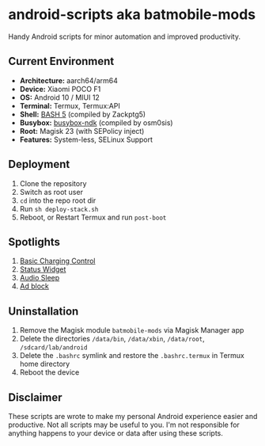 # android-scripts aka batmobile-mods
Handy Android scripts for minor automation and improved productivity.

## Current Environment
- **Architecture:** aarch64/arm64
- **Device:** Xiaomi POCO F1
- **OS:** Android 10 / MIUI 12
- **Terminal:** Termux, Termux:API
- **Shell:** [BASH 5](https://github.com/Zackptg5/Cross-Compiled-Binaries-Android/blob/master/bash/bash-arm64) (compiled by Zackptg5)
- **Busybox:** [busybox-ndk](https://github.com/Magisk-Modules-Repo/busybox-ndk) (compiled by osm0sis)
- **Root:** Magisk 23 (with SEPolicy inject)
- **Features:** System-less, SELinux Support

## Deployment
1. Clone the repository
1. Switch as root user
1. `cd` into the repo root dir
1. Run `sh deploy-stack.sh`
1. Reboot, or Restart Termux and run `post-boot`

## Spotlights
1. [Basic Charging Control](https://github.com/seffparker/android-scripts/blob/master/doc/basic-charging-control.md)
1. [Status Widget](https://github.com/seffparker/android-scripts/blob/master/doc/status-widget.md)
1. [Audio Sleep](https://github.com/seffparker/android-scripts/blob/master/doc/audio-sleep.md)
1. [Ad block](https://github.com/seffparker/android-scripts/blob/master/doc/adblock.md)

## Uninstallation
1. Remove the Magisk module `batmobile-mods` via Magisk Manager app
1. Delete the directories `/data/bin`, `/data/xbin`, `/data/root`, `/sdcard/lab/android`
1. Delete the `.bashrc` symlink and restore the `.bashrc.termux` in Termux home directory
1. Reboot the device

## Disclaimer
These scripts are wrote to make my personal Android experience easier and productive.
Not all scripts may be useful to you. I'm not responsible for anything happens to your device or data after using these scripts.
